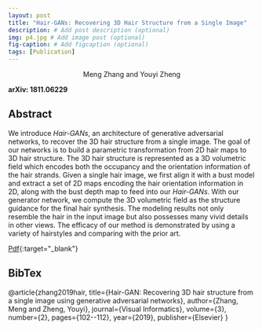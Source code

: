 ```yaml
---
layout: post
title: "Hair-GANs: Recovering 3D Hair Structure from a Single Image"
description: # Add post description (optional)
img: p4.jpg # Add image post (optional)
fig-caption: # Add figcaption (optional)
tags: [Publication]
---
```

<center>Meng Zhang and Youyi Zheng </center>

**arXiv: 1811.06229**

## Abstract
We introduce *Hair-GANs*, an architecture of generative adversarial networks, to recover the 3D hair structure from a single image. The goal of our networks is to build a parametric transformation from 2D hair maps to 3D hair structure. The 3D hair structure is represented as a 3D volumetric field which encodes both the occupancy and the orientation information of the hair strands. Given a single hair image, we first align it with a bust model and extract a set of 2D maps encoding the hair orientation information in 2D, along with the bust depth map to feed into our *Hair-GANs*. With our generator network, we compute the 3D volumetric field as the structure guidance for the final hair synthesis. The modeling results not only resemble the hair in the input image but also possesses many vivid details in other views. The efficacy of our method is demonstrated by using a variety of hairstyles and comparing with the prior art.

[Pdf](https://arxiv.org/pdf/1811.06229.pdf){:target="_blank"}

## BibTex
@article{zhang2019hair,
  title={Hair-GAN: Recovering 3D hair structure from a single image using generative adversarial networks},
  author={Zhang, Meng and Zheng, Youyi},
  journal={Visual Informatics},
  volume={3},
  number={2},
  pages={102--112},
  year={2019},
  publisher={Elsevier}
}


